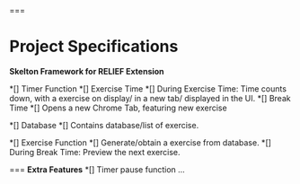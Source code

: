 
===

# Project Specifications

**Skelton Framework for RELIEF Extension**

*[] Timer Function
  *[] Exercise Time
      *[] During Exercise Time: Time counts down, with a exercise on display/ in a new tab/ displayed in the UI.
  *[] Break Time
  *[] Opens a new Chrome Tab, featuring new exercise

*[] Database
  *[] Contains database/list of exercise.

*[] Exercise Function
  *[] Generate/obtain a exercise from database.
  *[] During Break Time: Preview the next exercise.
 
===
**Extra Features**
*[] Timer pause function
...
